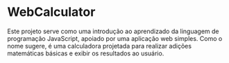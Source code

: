 # WebCalculator

Este projeto serve como uma introdução ao aprendizado da linguagem de programação JavaScript, apoiado por uma aplicação web simples. Como o nome sugere, é uma calculadora projetada para realizar adições matemáticas básicas e exibir os resultados ao usuário.
